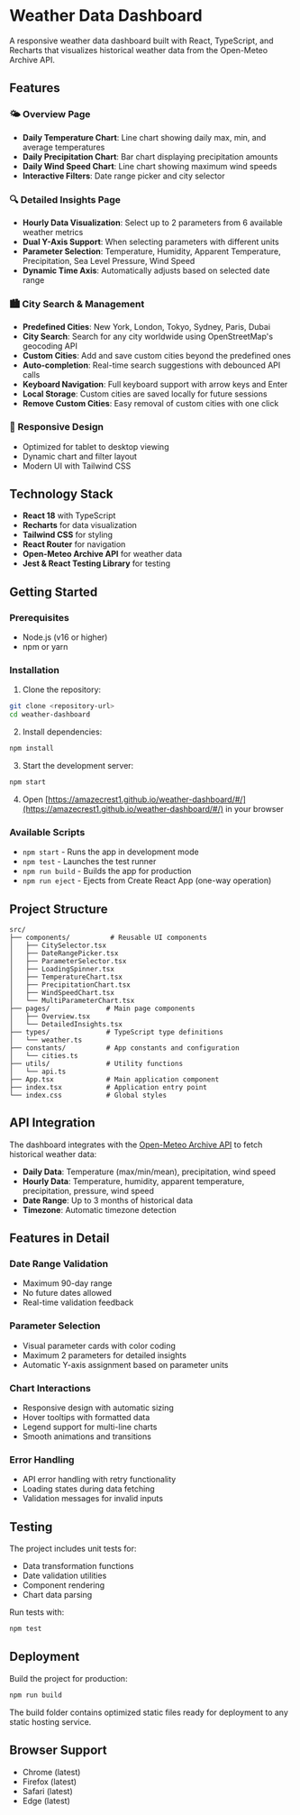 # Weather Data Dashboard

A responsive weather data dashboard built with React, TypeScript, and Recharts that visualizes historical weather data from the Open-Meteo Archive API.

## Features

### 🌤️ Overview Page
- **Daily Temperature Chart**: Line chart showing daily max, min, and average temperatures
- **Daily Precipitation Chart**: Bar chart displaying precipitation amounts
- **Daily Wind Speed Chart**: Line chart showing maximum wind speeds
- **Interactive Filters**: Date range picker and city selector

### 🔍 Detailed Insights Page
- **Hourly Data Visualization**: Select up to 2 parameters from 6 available weather metrics
- **Dual Y-Axis Support**: When selecting parameters with different units
- **Parameter Selection**: Temperature, Humidity, Apparent Temperature, Precipitation, Sea Level Pressure, Wind Speed
- **Dynamic Time Axis**: Automatically adjusts based on selected date range

### 🏙️ City Search & Management
- **Predefined Cities**: New York, London, Tokyo, Sydney, Paris, Dubai
- **City Search**: Search for any city worldwide using OpenStreetMap's geocoding API
- **Custom Cities**: Add and save custom cities beyond the predefined ones
- **Auto-completion**: Real-time search suggestions with debounced API calls
- **Keyboard Navigation**: Full keyboard support with arrow keys and Enter
- **Local Storage**: Custom cities are saved locally for future sessions
- **Remove Custom Cities**: Easy removal of custom cities with one click

### 📱 Responsive Design
- Optimized for tablet to desktop viewing
- Dynamic chart and filter layout
- Modern UI with Tailwind CSS

## Technology Stack

- **React 18** with TypeScript
- **Recharts** for data visualization
- **Tailwind CSS** for styling
- **React Router** for navigation
- **Open-Meteo Archive API** for weather data
- **Jest & React Testing Library** for testing

## Getting Started

### Prerequisites
- Node.js (v16 or higher)
- npm or yarn

### Installation

1. Clone the repository:
```bash
git clone <repository-url>
cd weather-dashboard
```

2. Install dependencies:
```bash
npm install
```

3. Start the development server:
```bash
npm start
```

4. Open [https://amazecrest1.github.io/weather-dashboard/#/](https://amazecrest1.github.io/weather-dashboard/#/) in your browser

### Available Scripts

- `npm start` - Runs the app in development mode
- `npm test` - Launches the test runner
- `npm run build` - Builds the app for production
- `npm run eject` - Ejects from Create React App (one-way operation)

## Project Structure

```
src/
├── components/          # Reusable UI components
│   ├── CitySelector.tsx
│   ├── DateRangePicker.tsx
│   ├── ParameterSelector.tsx
│   ├── LoadingSpinner.tsx
│   ├── TemperatureChart.tsx
│   ├── PrecipitationChart.tsx
│   ├── WindSpeedChart.tsx
│   └── MultiParameterChart.tsx
├── pages/              # Main page components
│   ├── Overview.tsx
│   └── DetailedInsights.tsx
├── types/              # TypeScript type definitions
│   └── weather.ts
├── constants/          # App constants and configuration
│   └── cities.ts
├── utils/              # Utility functions
│   └── api.ts
├── App.tsx             # Main application component
├── index.tsx           # Application entry point
└── index.css           # Global styles
```

## API Integration

The dashboard integrates with the [Open-Meteo Archive API](https://archive-api.open-meteo.com/) to fetch historical weather data:

- **Daily Data**: Temperature (max/min/mean), precipitation, wind speed
- **Hourly Data**: Temperature, humidity, apparent temperature, precipitation, pressure, wind speed
- **Date Range**: Up to 3 months of historical data
- **Timezone**: Automatic timezone detection

## Features in Detail

### Date Range Validation
- Maximum 90-day range
- No future dates allowed
- Real-time validation feedback

### Parameter Selection
- Visual parameter cards with color coding
- Maximum 2 parameters for detailed insights
- Automatic Y-axis assignment based on parameter units

### Chart Interactions
- Responsive design with automatic sizing
- Hover tooltips with formatted data
- Legend support for multi-line charts
- Smooth animations and transitions

### Error Handling
- API error handling with retry functionality
- Loading states during data fetching
- Validation messages for invalid inputs

## Testing

The project includes unit tests for:
- Data transformation functions
- Date validation utilities
- Component rendering
- Chart data parsing

Run tests with:
```bash
npm test
```

## Deployment

Build the project for production:
```bash
npm run build
```

The build folder contains optimized static files ready for deployment to any static hosting service.

## Browser Support

- Chrome (latest)
- Firefox (latest)
- Safari (latest)
- Edge (latest)
